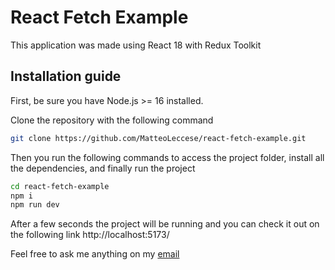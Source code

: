 # React Fetch Example
This application was made using React 18 with Redux Toolkit

## Installation guide

First, be sure you have Node.js >= 16 installed.

Clone the repository with the following command

```sh
git clone https://github.com/MatteoLeccese/react-fetch-example.git
```

Then you run the following commands to access the project folder, install all the dependencies, and finally run the project
```bash
cd react-fetch-example
npm i
npm run dev
```

After a few seconds the project will be running and you can check it out on the following link
http://localhost:5173/

Feel free to ask me anything on my [email](mailto:matteoleccese2099@gmail.com)
